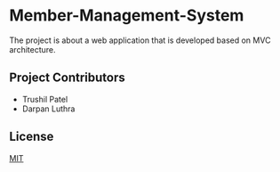 # Member-Management-System
The project is about a web application that is developed based on MVC architecture.

## Project Contributors
* Trushil Patel
* Darpan Luthra


## License
[MIT](https://choosealicense.com/licenses/mit/)

